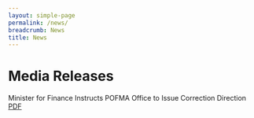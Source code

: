 ```yaml
---
layout: simple-page
permalink: /news/
breadcrumb: News
title: News
---
```


# Media Releases

Minister for Finance Instructs POFMA Office to Issue Correction Direction [PDF](/documents/POFMA%20Office%20PR%20on%20Direction.pdf)
